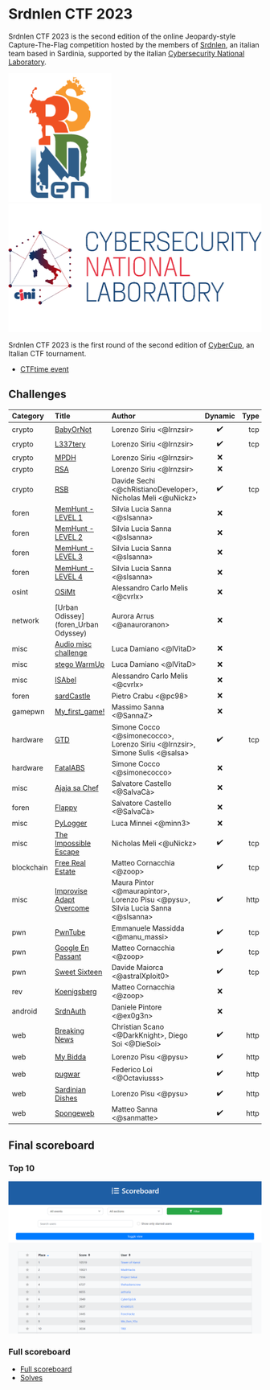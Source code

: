 # Srdnlen CTF 2023

Srdnlen CTF 2023 is the second edition of the online Jeopardy-style Capture-The-Flag competition hosted by the members of [Srdnlen](https://srdnlen.unica.it/), an italian team based in Sardinia, supported by the italian [Cybersecurity National Laboratory](https://cybersecnatlab.it/).

<p float="left">
  <a href="https://srdnlen.unica.it/">
  <img src="images/srdnlen-logo.png" height="256" />
  </a> <a href="https://cybersecnatlab.it">
  <img src="images/cybersecnatlab-logo.png" height="256" /> 
  </a>
</p>

Srdnlen CTF 2023 is the first round of the second edition of [CyberCup](https://cybercup.it), an Italian CTF tournament.

- [CTFtime event](https://ctftime.org/event/2129/)

## Challenges

| Category   | Title                                                      | Author                                                                           | Dynamic            | Type  | Url                                | Port  |
| :--------- | :--------------------------------------------------------- | :------------------------------------------------------------------------------- | :----------------: | ----: | ---------------------------------: | :---: |
| crypto     | [BabyOrNot](crypto_BabyOrNot)                              | Lorenzo Siriu <@lrnzsir>                                                         | :heavy_check_mark: | tcp   | babyornot.challs.srdnlen.it        | 1338  |
| crypto     | [L337tery](crypto_L337tery)                                | Lorenzo Siriu <@lrnzsir>                                                         | :heavy_check_mark: | tcp   | l337tery.challs.srdnlen.it         | 1337  |
| crypto     | [MPDH](crypto_MPDH)                                        | Lorenzo Siriu <@lrnzsir>                                                         | :x:                |       |                                    |       |
| crypto     | [RSA](crypto_RSA)                                          | Lorenzo Siriu <@lrnzsir>                                                         | :x:                |       |                                    |       |
| crypto     | [RSB](crypto_rev_RSB)                                      | Davide Sechi <@chRistianoDeveloper>, Nicholas Meli <@uNickz>                     | :heavy_check_mark: | tcp   | rsb.challs.srdnlen.it              | 1339  |
| foren      | [MemHunt - LEVEL 1](foren_MemHunt1)                        | Silvia Lucia Sanna <@slsanna>                                                    | :x:                |       |                                    |       |
| foren      | [MemHunt - LEVEL 2](foren_MemHunt2)                        | Silvia Lucia Sanna <@slsanna>                                                    | :x:                |       |                                    |       |
| foren      | [MemHunt - LEVEL 3](foren_MemHunt3)                        | Silvia Lucia Sanna <@slsanna>                                                    | :x:                |       |                                    |       |
| foren      | [MemHunt - LEVEL 4](foren_MemHunt4)                        | Silvia Lucia Sanna <@slsanna>                                                    | :x:                |       |                                    |       |
| osint      | [OSiMt](foren_OSINT)                                       | Alessandro Carlo Melis <@cvrlx>                                                  | :x:                |       |                                    |       |
| network    | [Urban Odissey](foren_Urban Odyssey)                       | Aurora Arrus <@anauroranon>                                                      | :x:                |       |                                    |       |
| misc       | [Audio misc challenge](foren_audioChall)                   | Luca Damiano <@lVitaD>                                                           | :x:                |       |                                    |       |
| misc       | [stego WarmUp](foren_easySteg)                             | Luca Damiano <@lVitaD>                                                           | :x:                |       |                                    |       |
| misc       | [ISAbel](foren_grandma)                                    | Alessandro Carlo Melis <@cvrlx>                                                  | :x:                |       |                                    |       |
| foren      | [sardCastle](foren_sardCastle)                             | Pietro Crabu <@pc98>                                                             | :x:                |       |                                    |       |
| gamepwn    | [My_first_game!](gamePwn_my_first_game!)                   | Massimo Sanna <@SannaZ>                                                          | :x:                |       |                                    |       |
| hardware   | [GTD](hw_GTD_grand_theft_data)                             | Simone Cocco <@simonecocco>, Lorenzo Siriu <@lrnzsir>, Simone Sulis <@salsa>     | :heavy_check_mark: | tcp   | gtd.challs.srdnlen.it              | 42069 |
| hardware   | [FatalABS](hw_fatalabs)                                    | Simone Cocco <@simonecocco>                                                      | :x:                |       |                                    |       |
| misc       | [Ajaja sa Chef](misc_Ajaja_sa_Chef)                        | Salvatore Castello <@SalvaCà>                                                    | :x:                |       |                                    |       |
| foren      | [Flappy](misc_Flappy)                                      | Salvatore Castello <@SalvaCà>                                                    | :x:                |       |                                    |       |
| misc       | [PyLogger](misc_PyLogger)                                  | Luca Minnei <@minn3>                                                             | :x:                |       |                                    |       |
| misc       | [The Impossible Escape](misc_The_Impossible_Escape)        | Nicholas Meli <@uNickz>                                                          | :heavy_check_mark: | tcp   | tie.challs.srdnlen.it              | 1734  |
| blockchain | [Free Real Estate](misc_free_real_estate)                  | Matteo Cornacchia <@zoop>                                                        | :heavy_check_mark: | tcp   | fre.challs.srdnlen.it              | 8546  |
| misc       | [Improvise Adapt Overcome](mlsec_improvise_adapt_overcome) | Maura Pintor <@maurapintor>, Lorenzo Pisu <@pysu>, Silvia Lucia Sanna <@slsanna> | :heavy_check_mark: | http  | adapt.challs.srdnlen.it            | 80    |
| pwn        | [PwnTube](pwn_PwnTube)                                     | Emmanuele Massidda <@manu_massi>                                                 | :heavy_check_mark: | tcp   | pwntube.challs.srdnlen.it          | 1661  |
| pwn        | [Google En Passant](pwn_google_en_passant)                 | Matteo Cornacchia <@zoop>                                                        | :heavy_check_mark: | tcp   | gep.challs.srdnlen.it              | 1660  |
| pwn        | [Sweet Sixteen](pwn_sweet_sixteen)                         | Davide Maiorca <@astralXploit0>                                                  | :heavy_check_mark: | tcp   | sweet16.challs.srdnlen.it          | 1616  |
| rev        | [Koenigsberg](rev_koenigsberg)                             | Matteo Cornacchia <@zoop>                                                        | :x:                |       |                                    |       |
| android    | [SrdnAuth](rev_srdnauth)                                   | Daniele Pintore <@ex0g3n>                                                        | :x:                |       |                                    |       |
| web        | [Breaking News](web_breaking_news)                         | Christian Scano <@DarkKnight>, Diego Soi <@DieSoi>                               | :heavy_check_mark: | http  | breaking-news.challs.srdnlen.it    | 80    |
| web        | [My Bidda](web_my_bidda)                                   | Lorenzo Pisu <@pysu>                                                             | :heavy_check_mark: | http  | mybidda.challs.srdnlen.it          | 80    |
| web        | [pugwar](web_pugwar)                                       | Federico Loi <@Octaviusss>                                                       | :heavy_check_mark: | http  | pugwar.challs.srdnlen.it           | 80    |
| web        | [Sardinian Dishes](web_sardinian_dishes)                   | Lorenzo Pisu <@pysu>                                                             | :heavy_check_mark: | http  | sardinianrecipes.challs.srdnlen.it | 80    |
| web        | [Spongeweb](web_spongeweb)                                 | Matteo Sanna <@sanmatte>                                                         | :heavy_check_mark: | http  | spongeweb.challs.srdnlen.it        | 80    |

## Final scoreboard

### Top 10

![Srdnlen CTF 2023 Scoreboard](images/scoreboard-top10.png)

### Full scoreboard

- [Full scoreboard](images/scoreboard.png)
- [Solves](images/solves.png)
